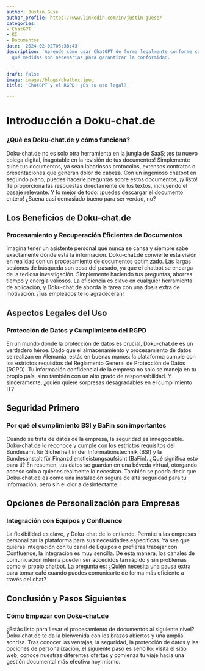 ```yaml
---
author: Justin Güse
author_profile: https://www.linkedin.com/in/justin-guese/
categories:
- ChatGPT
- KI
- Documentos
date: '2024-02-02T06:38:43'
description: 'Aprende cómo usar ChatGPT de forma legalmente conforme con el RGPD y
  qué medidas son necesarias para garantizar la conformidad.

  '
draft: false
image: images/blogs/chatbox.jpeg
title: 'ChatGPT y el RGPD: ¿Es su uso legal?'

---
```

# Introducción a Doku-chat.de

### ¿Qué es Doku-chat.de y cómo funciona?

Doku-chat.de no es solo otra herramienta en la jungla de SaaS; ¡es tu nuevo colega digital, inagotable en la revisión de tus documentos! Simplemente sube tus documentos, ya sean laboriosos protocolos, extensos contratos o presentaciones que generan dolor de cabeza. Con un ingenioso chatbot en segundo plano, puedes hacerle preguntas sobre estos documentos, ¡y listo! Te proporciona las respuestas directamente de los textos, incluyendo el pasaje relevante. Y lo mejor de todo: ¡puedes descargar el documento entero! ¿Suena casi demasiado bueno para ser verdad, no?

## Los Beneficios de Doku-chat.de

### Procesamiento y Recuperación Eficientes de Documentos

Imagina tener un asistente personal que nunca se cansa y siempre sabe exactamente dónde está la información. Doku-chat.de convierte esta visión en realidad con un procesamiento de documentos optimizado. Las largas sesiones de búsqueda son cosa del pasado, ya que el chatbot se encarga de la tediosa investigación. Simplemente haciendo tus preguntas, ahorras tiempo y energía valiosos. La eficiencia es clave en cualquier herramienta de aplicación, y Doku-chat.de aborda la tarea con una dosis extra de motivación. ¡Tus empleados te lo agradecerán!

## Aspectos Legales del Uso

### Protección de Datos y Cumplimiento del RGPD

En un mundo donde la protección de datos es crucial, Doku-chat.de es un verdadero héroe. Dado que el almacenamiento y procesamiento de datos se realizan en Alemania, estás en buenas manos: la plataforma cumple con los estrictos requisitos del Reglamento General de Protección de Datos (RGPD). Tu información confidencial de la empresa no solo se maneja en tu propio país, sino también con un alto grado de responsabilidad. Y sinceramente, ¿quién quiere sorpresas desagradables en el cumplimiento IT?

## Seguridad Primero

### Por qué el cumplimiento BSI y BaFin son importantes

Cuando se trata de datos de la empresa, la seguridad es innegociable. Doku-chat.de lo reconoce y cumple con los estrictos requisitos del Bundesamt für Sicherheit in der Informationstechnik (BSI) y la Bundesanstalt für Finanzdienstleistungsaufsicht (BaFin). ¿Qué significa esto para ti? En resumen, tus datos se guardan en una bóveda virtual, otorgando acceso solo a quienes realmente lo necesitan. También se podría decir que Doku-chat.de es como una instalación segura de alta seguridad para tu información, pero sin el olor a desinfectante.

## Opciones de Personalización para Empresas

### Integración con Equipos y Confluence

La flexibilidad es clave, y Doku-chat.de lo entiende. Permite a las empresas personalizar la plataforma para sus necesidades específicas. Ya sea que quieras integración con tu canal de Equipos o prefieras trabajar con Confluence, la integración es muy sencilla. De esta manera, los canales de comunicación interna pueden ser accedidos tan rápido y sin problemas como el propio chatbot. La pregunta es: ¿Quién necesita una pausa extra para tomar café cuando puedes comunicarte de forma más eficiente a través del chat?

## Conclusión y Pasos Siguientes

### Cómo Empezar con Doku-chat.de

¿Estás listo para llevar el procesamiento de documentos al siguiente nivel? Doku-chat.de te da la bienvenida con los brazos abiertos y una amplia sonrisa. Tras conocer las ventajas, la seguridad, la protección de datos y las opciones de personalización, el siguiente paso es sencillo: visita el sitio web, conoce nuestras diferentes ofertas y comienza tu viaje hacia una gestión documental más efectiva hoy mismo.
